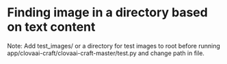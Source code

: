 # Finding image in a directory based on text content

Note: Add test_images/ or a directory for test images to root before running app/clovaai-craft/clovaai-craft-master/test.py and change path in file.